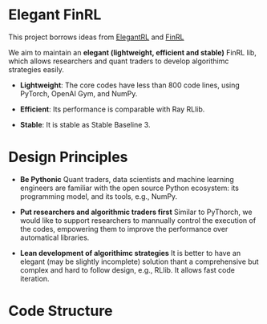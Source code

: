 # Elegant FinRL

  This project borrows ideas from [ElegantRL](https://github.com/Yonv1943/ElegantRL) and [FinRL](https://github.com/AI4Finance-LLC/FinRL-Library)
  
  We aim to maintain an **elegant (lightweight, efficient and stable)** FinRL lib, which allows researchers and quant traders to develop algorithimc strategies easily.
  
  + **Lightweight**: The core codes have less than 800 code lines, using PyTorch, OpenAI Gym, and NumPy.
  
  + **Efficient**: Its performance is comparable with Ray RLlib.
  
  + **Stable**: It is stable as Stable Baseline 3.
  
  
  
# Design Principles

  + **Be Pythonic** Quant traders, data scientists and machine learning engineers are familiar with the open source Python ecosystem: its programming model, and its tools, e.g., NumPy.
  
  + **Put researchers and algorithmic traders first** Similar to PyThorch, we would like to support researchers to mannually control the execution of the codes, empowering them to improve the performance over automatical libraries.
  
  + **Lean development of algorithimc strategies** It is better to have an elegant (may be slightly incomplete) solution thant a comprehensive but complex and hard to follow design, e.g., RLlib. It allows fast code iteration.
  
# Code Structure

